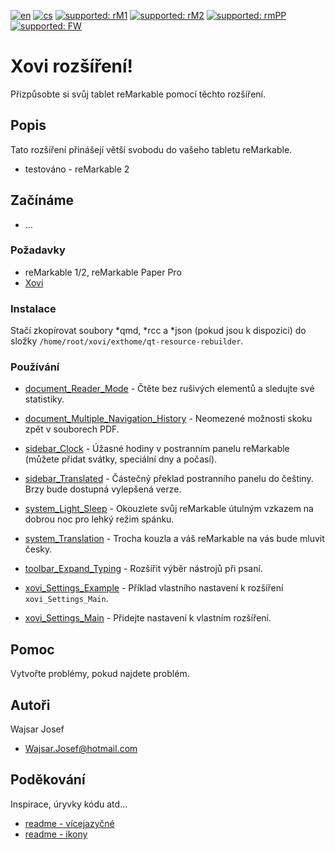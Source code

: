 [![en](https://img.shields.io/badge/lang-en-red.svg)](https://github.com/PepikVaio/reMarkable_Xovi_Extensions)
[![cs](https://img.shields.io/badge/lang-cs-springgreen.svg)](https://github.com/PepikVaio/reMarkable_Xovi_Extensions/blob/main/.language_cs/README_cs.md)
[![supported: rM1](https://img.shields.io/badge/rM1-supported-green)](https://remarkable.com/store/remarkable)
[![supported: rM2](https://img.shields.io/badge/rM2-supported-green)](https://remarkable.com/store/remarkable-2)
[![supported: rmPP](https://img.shields.io/badge/rmPP-supported-blue)](https://remarkable.com/store/remarkable-paper/pro)
[![supported: FW](https://img.shields.io/badge/fw_3.xx-supported-green)]()


# Xovi rozšíření!
Přizpůsobte si svůj tablet reMarkable pomocí těchto rozšíření.


## Popis
Tato rozšíření přinášejí větší svobodu do vašeho tabletu reMarkable.  
* testováno - reMarkable 2


## Začínáme
* ...


### Požadavky
* reMarkable 1/2, reMarkable Paper Pro
* [Xovi](https://github.com/asivery/xovi)


### Instalace
Stačí zkopírovat soubory *qmd, *rcc a *json (pokud jsou k dispozici) do složky ``` /home/root/xovi/exthome/qt-resource-rebuilder ```.


### Používání
* [document_Reader_Mode](https://github.com/PepikVaio/reMarkable_Xovi_Extensions/tree/main/document_Reader_Mode) - Čtěte bez rušivých elementů a sledujte své statistiky.
* [document_Multiple_Navigation_History](https://github.com/PepikVaio/reMarkable_Xovi_Extensions/tree/main/document_Multiple_Navigation_History) - Neomezené možnosti skoku zpět v souborech PDF.

* [sidebar_Clock](https://github.com/PepikVaio/reMarkable_Xovi_Extensions/tree/main/sidebar_Clock) - Úžasné hodiny v postranním panelu reMarkable (můžete přidat svátky, speciální dny a počasí).
* [sidebar_Translated](https://github.com/PepikVaio/reMarkable_Xovi_Extensions/tree/main/sidebar_Translated) - Částečný překlad postranního panelu do češtiny. Brzy bude dostupná vylepšená verze.

* [system_Light_Sleep](https://github.com/PepikVaio/reMarkable_Xovi_Extensions/tree/main/system_Light_Sleep) - Okouzlete svůj reMarkable útulným vzkazem na dobrou noc pro lehký režim spánku.
* [system_Translation](https://github.com/PepikVaio/reMarkable_Xovi_Extensions/tree/main/system_Translation) - Trocha kouzla a váš reMarkable na vás bude mluvit česky.

* [toolbar_Expand_Typing](https://github.com/PepikVaio/reMarkable_Xovi_Extensions/tree/main/toolbar_Expand_Typing) - Rozšířit výběr nástrojů při psaní.

* [xovi_Settings_Example](https://github.com/PepikVaio/reMarkable_Xovi_Extensions/tree/main/xovi_Settings_Example) - Příklad vlastního nastavení k rozšíření ``` xovi_Settings_Main ```.
* [xovi_Settings_Main](https://github.com/PepikVaio/reMarkable_Xovi_Extensions/tree/main/xovi_Settings_Main) - Přidejte nastavení k vlastním rozšíření.


## Pomoc
Vytvořte problémy, pokud najdete problém.


## Autoři
Wajsar Josef
* Wajsar.Josef@hotmail.com


## Poděkování
Inspirace, úryvky kódu atd...
* [readme - vícejazyčné](https://github.com/jonatasemidio/multilanguage-readme-pattern)
* [readme - ikony](https://shields.io/)
